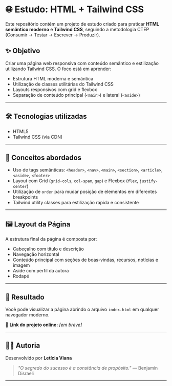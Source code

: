 # 🌐 Estudo: HTML + Tailwind CSS

Este repositório contém um projeto de estudo criado para praticar **HTML semântico moderno** e **Tailwind CSS**, seguindo a metodologia CTEP (Consumir → Testar → Escrever → Produzir).

## ✨ Objetivo

Criar uma página web responsiva com conteúdo semântico e estilização utilizando Tailwind CSS. O foco está em aprender:

- Estrutura HTML moderna e semântica
- Utilização de classes utilitárias do Tailwind CSS
- Layouts responsivos com grid e flexbox
- Separação de conteúdo principal (`<main>`) e lateral (`<aside>`)

---

## 🛠️ Tecnologias utilizadas

- HTML5
- Tailwind CSS (via CDN)

---

## 🧠 Conceitos abordados

- Uso de tags semânticas: `<header>`, `<nav>`, `<main>`, `<section>`, `<article>`, `<aside>`, `<footer>`
- Layout com Grid (`grid-cols`, `col-span`, `gap`) e Flexbox (`flex`, `justify-center`)
- Utilização de `order` para mudar posição de elementos em diferentes breakpoints
- Tailwind utility classes para estilização rápida e consistente

---

## 🖼️ Layout da Página

A estrutura final da página é composta por:

- Cabeçalho com título e descrição
- Navegação horizontal
- Conteúdo principal com seções de boas-vindas, recursos, notícias e imagem
- Aside com perfil da autora
- Rodapé

---

## 🧪 Resultado

Você pode visualizar a página abrindo o arquivo `index.html` em qualquer navegador moderno.

🔗 **Link do projeto online:** *[em breve]*

---


## 🧑‍💻 Autoria

Desenvolvido por **Letícia Viana** 

> _"O segredo do sucesso é a constância de propósito."_ — Benjamin Disraeli

---

